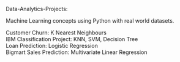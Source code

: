 Data-Analytics-Projects:

Machine Learning concepts using Python with real world datasets.

Customer Churn: K Nearest Neighbours<br>
IBM Classification Project: KNN, SVM, Decision Tree<br>
Loan Prediction: Logistic Regression<br>
Bigmart Sales Prediction: Multivariate Linear Regression